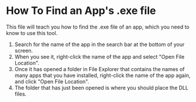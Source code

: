 # How To Find an App's .exe file

This file will teach you how to find the .exe file of an app, which you need to know to use this tool.

1. Search for the name of the app in the search bar at the bottom of your screen.
2. When you see it, right-click the name of the app and select "Open File Location".
3. Once it has opened a folder in File Explorer that contains the names of many apps that you have installed, right-click the name of the app again, and click "Open File Location".
4. The folder that has just been opened is where you should place the DLL files.